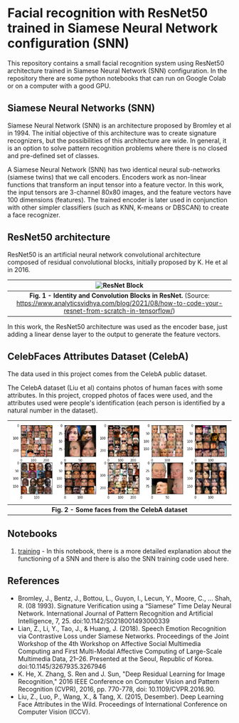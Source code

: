 # Facial recognition with ResNet50 trained in Siamese Neural Network configuration (SNN)

This repository contains a small facial recognition system using ResNet50 architecture trained in Siamese Neural Network (SNN) configuration. In the repository there are some python notebooks that can run on Google Colab or on a computer with a good GPU.

## Siamese Neural Networks (SNN)

Siamese Neural Network (SNN) is an architecture proposed by Bromley et al in 1994. The initial objective of this architecture was to create signature recognizers, but the possibilities of this architecture are wide. In general, it is an option to solve pattern recognition problems where there is no closed and pre-defined set of classes.

A Siamese Neural Network (SNN) has two identical neural sub-networks (siamese twins) that we call encoders. Encoders work as non-linear functions that transform an input tensor into a feature vector. In this work, the input tensors are 3-channel 80x80 images, and the feature vectors have 100 dimensions (features). The trained encoder is later used in conjunction with other simpler classifiers (such as KNN, K-means or DBSCAN) to create a face recognizer.

## ResNet50 architecture

ResNet50 is an artificial neural network convolutional architecture composed of residual convolutional blocks, initially proposed by K. He et al in 2016.


| ![ResNet Block](https://cdn-images-1.medium.com/max/1600/1*SGrc3VC3fbirosDPW0AmMA.png) |
|:--:|
| **Fig. 1 - Identity and Convolution Blocks in ResNet.** (Source: https://www.analyticsvidhya.com/blog/2021/08/how-to-code-your-resnet-from-scratch-in-tensorflow/)  |

In this work, the ResNet50 architecture was used as the encoder base, just adding a linear dense layer to the output to generate the feature vectors.

## CelebFaces Attributes Dataset (CelebA)

The data used in this project comes from the CelebA public dataset.

The CelebA dataset (Liu et al) contains photos of human faces with some attributes. In this project, cropped photos of faces were used, and the attributes used were people's identification (each person is identified by a natural number in the dataset).

| ![CelebA](img/celeba_plots.png) |
|:--:|
|**Fig. 2 - Some faces from the CelebA dataset**|

## Notebooks

1. [training](training.ipynb) - In this notebook, there is a more detailed explanation about the functioning of a SNN and there is also the SNN training code used here.

## References

* Bromley, J., Bentz, J., Bottou, L., Guyon, I., Lecun, Y., Moore, C., … Shah, R. (08 1993). Signature Verification using a “Siamese” Time Delay Neural Network. International Journal of Pattern Recognition and Artificial Intelligence, 7, 25. doi:10.1142/S0218001493000339
* Lian, Z., Li, Y., Tao, J., & Huang, J. (2018). Speech Emotion Recognition via Contrastive Loss under Siamese Networks. Proceedings of the Joint Workshop of the 4th Workshop on Affective Social Multimedia Computing and First Multi-Modal Affective Computing of Large-Scale Multimedia Data, 21–26. Presented at the Seoul, Republic of Korea. doi:10.1145/3267935.3267946
* K. He, X. Zhang, S. Ren and J. Sun, "Deep Residual Learning for Image Recognition," 2016 IEEE Conference on Computer Vision and Pattern Recognition (CVPR), 2016, pp. 770-778, doi: 10.1109/CVPR.2016.90.
* Liu, Z., Luo, P., Wang, X., & Tang, X. (2015, Desember). Deep Learning Face Attributes in the Wild. Proceedings of International Conference on Computer Vision (ICCV).